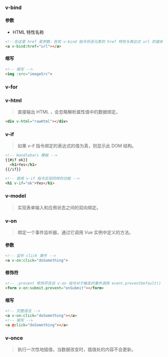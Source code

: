 ### v-bind
#### 参数
- HTML 特性名称
``` HTML
<!--在这里 href 是参数，告知 v-bind 指令将该元素的 href 特性与表达式 url 的值绑定。-->
<a v-bind:href="url"></a>
```

#### 缩写
``` HTML
<!-- 缩写 -->
<img :src="imageSrc">
```

### v-for

### v-html
> 直接输出 HTML ，会忽略解析属性值中的数据绑定。
``` html
<div v-html="rawHtml"></div> 
```

### v-if
> 如果 v-if 指令绑定的表达式的值为真，则显示此 DOM 结构。
``` HTML
<!-- Handlebars 模板 -->
{{#if ok}}
  <h1>Yes</h1>
{{/if}}

<!-- 使用 v-if 指令实现同样的功能 -->
<h1 v-if="ok">Yes</h1>
```

### v-model
> 实现表单输入和应用状态之间的双向绑定。

### v-on
> 绑定一个事件监听器，通过它调用 Vue 实例中定义的方法。
#### 参数
``` html
<!-- 监听 click 事件 -->
<a v-on:click="doSomething">
```
#### 修饰符
``` html
<!-- .prevent 修饰符告诉 v-on 指令对于触发的事件调用 event.preventDefault() -->
<form v-on:submit.prevent="onSubmit"></form>
```
#### 缩写
``` HTML
<!-- 完整语法 -->
<a v-on:click="doSomething"></a>
<!-- 缩写 -->
<a @click="doSomething"></a>
```

### v-once
> 执行一次性地插值，当数据改变时，插值处的内容不会更新。